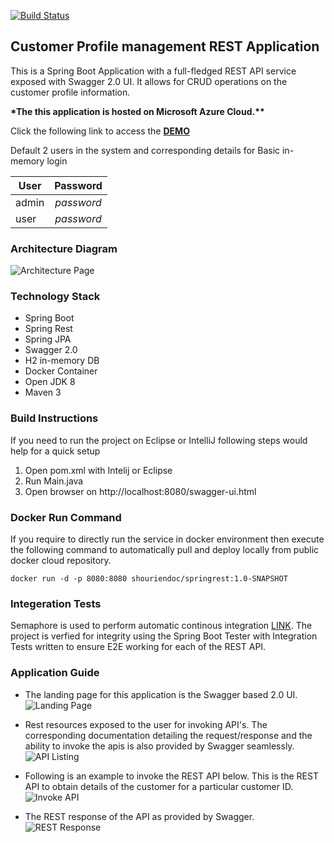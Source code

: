 [![Build Status](https://semaphoreci.com/api/v1/shourien/springrest/branches/master/shields_badge.svg)](https://semaphoreci.com/shourien/springrest)

## Customer Profile management REST Application
 
 This is a Spring Boot Application with a full-fledged REST API service exposed with Swagger 2.0 UI. 
 It allows for CRUD operations on the customer profile information.
 
 __*The this application is hosted on Microsoft Azure Cloud.**__
 
 Click the following link to access the  __[DEMO](http://appdemos.org)__ 
 
Default 2 users in the system and corresponding details for Basic in-memory login

| User          | Password      |
| ------------- |:-------------:|
| admin         | *password*    |
| user          | *password*    |

### Architecture Diagram
![Architecture Page](https://i.imgur.com/W0BVCmT.png)

### Technology Stack 
 * Spring Boot
 * Spring Rest
 * Spring JPA
 * Swagger 2.0
 * H2 in-memory DB
 * Docker Container
 * Open JDK 8
 * Maven 3
 
### Build Instructions
 If you need to run the project on Eclipse or IntelliJ following steps would help for a quick setup
 
 1. Open pom.xml with Intelij or Eclipse
 2. Run Main.java
 3. Open browser on http://localhost:8080/swagger-ui.html
 
### Docker Run Command
 If you require to directly run the service in docker environment then execute the following command to automatically pull and deploy locally from public docker cloud repository.
 
 `docker run -d -p 8080:8080 shouriendoc/springrest:1.0-SNAPSHOT`
 
### Integeration Tests
Semaphore is used to perform automatic continous integration [LINK](https://semaphoreci.com/shourien/springrest). The project is verfied for integrity using the Spring Boot Tester with Integration Tests written to ensure E2E working for each of the REST API.

### Application Guide
 
 * The landing page for this application is the Swagger based 2.0 UI. ![Landing Page](https://i.imgur.com/3ThZo4N.png, "Landing Page")
 
 * Rest resources exposed to the user for invoking API's. The corresponding documentation detailing the request/response and the ability to invoke the apis is also provided by Swagger seamlessly. ![API Listing](https://i.imgur.com/TTCGUIH.png, "Rest Resource Listing")
 
 * Following is an example to invoke the REST API below. This is the REST API to obtain details of the customer for a particular customer ID. ![Invoke API](https://i.imgur.com/HHPDYNA.png, "Rest API to fetch customer details") 
 
* The REST response of the API as provided by Swagger. ![REST Response](https://i.imgur.com/LaDtmJV.png, "Rest API response to obtaining customer details")
